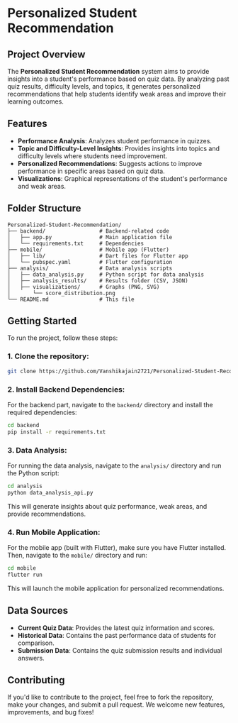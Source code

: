 # Personalized Student Recommendation

## Project Overview
The **Personalized Student Recommendation** system aims to provide insights into a student's performance based on quiz data. By analyzing past quiz results, difficulty levels, and topics, it generates personalized recommendations that help students identify weak areas and improve their learning outcomes. 

## Features
- **Performance Analysis**: Analyzes student performance in quizzes.
- **Topic and Difficulty-Level Insights**: Provides insights into topics and difficulty levels where students need improvement.
- **Personalized Recommendations**: Suggests actions to improve performance in specific areas based on quiz data.
- **Visualizations**: Graphical representations of the student's performance and weak areas.

## Folder Structure
```
Personalized-Student-Recommendation/
├── backend/                 # Backend-related code
│   ├── app.py               # Main application file
│   └── requirements.txt     # Dependencies
├── mobile/                  # Mobile app (Flutter)
│   ├── lib/                 # Dart files for Flutter app
│   └── pubspec.yaml         # Flutter configuration
├── analysis/                # Data analysis scripts
│   ├── data_analysis.py     # Python script for data analysis
│   ├── analysis_results/    # Results folder (CSV, JSON)
│   ├── visualizations/      # Graphs (PNG, SVG)
│       └── score_distribution.png
└── README.md                # This file
```

## Getting Started

To run the project, follow these steps:

### 1. Clone the repository:
```bash
git clone https://github.com/Vanshikajain2721/Personalized-Student-Recommendation.git
```

### 2. Install Backend Dependencies:
For the backend part, navigate to the `backend/` directory and install the required dependencies:
```bash
cd backend
pip install -r requirements.txt
```

### 3. Data Analysis:
For running the data analysis, navigate to the `analysis/` directory and run the Python script:
```bash
cd analysis
python data_analysis_api.py
```

This will generate insights about quiz performance, weak areas, and provide recommendations.

### 4. Run Mobile Application:
For the mobile app (built with Flutter), make sure you have Flutter installed. Then, navigate to the `mobile/` directory and run:
```bash
cd mobile
flutter run
```

This will launch the mobile application for personalized recommendations.

## Data Sources
- **Current Quiz Data**: Provides the latest quiz information and scores.
- **Historical Data**: Contains the past performance data of students for comparison.
- **Submission Data**: Contains the quiz submission results and individual answers.

## Contributing
If you'd like to contribute to the project, feel free to fork the repository, make your changes, and submit a pull request. We welcome new features, improvements, and bug fixes!
